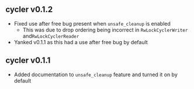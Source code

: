 ## cycler v0.1.2
- Fixed use after free bug present when `unsafe_cleanup` is enabled
  - This was due to drop ordering being incorrect in `RwLockCyclerWriter` and`RwLockCyclerReader`
- Yanked v0.1.1 as this had a use after free bug by default

## cycler v0.1.1
- Added documentation to `unsafe_cleanup` feature and turned it on by default
